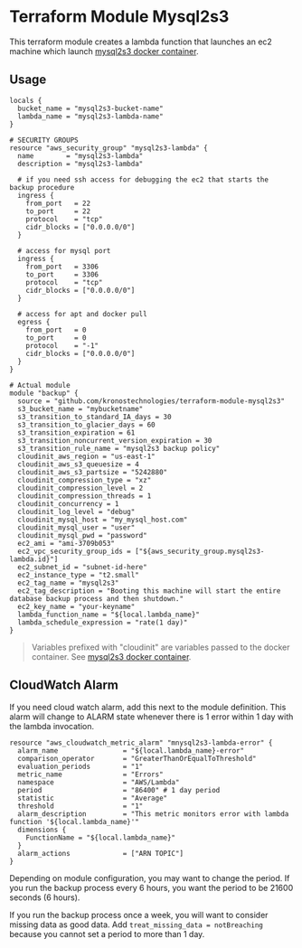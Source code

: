 # Terraform Module Mysql2s3

This terraform module creates a lambda function that launches an ec2 machine which launch [mysql2s3 docker container](https://github.com/kronostechnologies/docker-mysql2s3).

## Usage

```
locals {
  bucket_name = "mysql2s3-bucket-name"
  lambda_name = "mysql2s3-lambda-name"
}

# SECURITY GROUPS
resource "aws_security_group" "mysql2s3-lambda" {
  name        = "mysql2s3-lambda"
  description = "mysql2s3-lambda"

  # if you need ssh access for debugging the ec2 that starts the backup procedure
  ingress {
    from_port   = 22
    to_port     = 22
    protocol    = "tcp"
    cidr_blocks = ["0.0.0.0/0"]
  }

  # access for mysql port
  ingress {
    from_port   = 3306
    to_port     = 3306
    protocol    = "tcp"
    cidr_blocks = ["0.0.0.0/0"]
  }

  # access for apt and docker pull
  egress {
    from_port   = 0
    to_port     = 0
    protocol    = "-1"
    cidr_blocks = ["0.0.0.0/0"]
  }
}

# Actual module
module "backup" {
  source = "github.com/kronostechnologies/terraform-module-mysql2s3"
  s3_bucket_name = "mybucketname"
  s3_transition_to_standard_IA_days = 30
  s3_transition_to_glacier_days = 60
  s3_transition_expiration = 61
  s3_transition_noncurrent_version_expiration = 30
  s3_transition_rule_name = "mysql2s3 backup policy"
  cloudinit_aws_region = "us-east-1"
  cloudinit_aws_s3_queuesize = 4
  cloudinit_aws_s3_partsize = "5242880"
  cloudinit_compression_type = "xz"
  cloudinit_compression_level = 2
  cloudinit_compression_threads = 1
  cloudinit_concurrency = 1
  cloudinit_log_level = "debug"
  cloudinit_mysql_host = "my_mysql_host.com"
  cloudinit_mysql_user = "user"
  cloudinit_mysql_pwd = "password"
  ec2_ami = "ami-3709b053"
  ec2_vpc_security_group_ids = ["${aws_security_group.mysql2s3-lambda.id}"]
  ec2_subnet_id = "subnet-id-here"
  ec2_instance_type = "t2.small"
  ec2_tag_name = "mysql2s3"
  ec2_tag_description = "Booting this machine will start the entire database backup process and then shutdown."
  ec2_key_name = "your-keyname"
  lambda_function_name = "${local.lambda_name}"
  lambda_schedule_expression = "rate(1 day)"
}
```

> Variables prefixed with "cloudinit" are variables passed to the docker container. See [mysql2s3 docker container](https://github.com/kronostechnologies/docker-mysql2s3).

## CloudWatch Alarm

If you need cloud watch alarm, add this next to the module definition. This alarm will change to ALARM state whenever there is 1 error within 1 day with the lambda invocation.

```
resource "aws_cloudwatch_metric_alarm" "mnysql2s3-lambda-error" {
  alarm_name                = "${local.lambda_name}-error"
  comparison_operator       = "GreaterThanOrEqualToThreshold"
  evaluation_periods        = "1"
  metric_name               = "Errors"
  namespace                 = "AWS/Lambda"
  period                    = "86400" # 1 day period
  statistic                 = "Average"
  threshold                 = "1"
  alarm_description         = "This metric monitors error with lambda function '${local.lambda_name}'"
  dimensions {
    FunctionName = "${local.lambda_name}"
  }
  alarm_actions             = ["ARN TOPIC"]
}
```

Depending on module configuration, you may want to change the period. If you run the backup process every 6 hours, you want the period to be 21600 seconds (6 hours).

If you run the backup process once a week, you will want to consider missing data as good data. Add `treat_missing_data = notBreaching` because you cannot set a period to more than 1 day.
